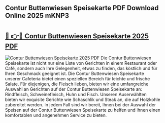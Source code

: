 ## Contur Buttenwiesen Speisekarte PDF Download Online 2025 mKNP3

# <h2><a href="http://gcb7cv.nevu.top/?p=Contur+Buttenwiesen+Speisekarte">🔗 👉🔴 Contur Buttenwiesen Speisekarte 2025 PDF</a></h2>

[![Contur Buttenwiesen Speisekarte 2025 PDF](https://i.imgur.com/dBaPXMq.png)](http://gcb7cv.nevu.top/?p=Contur+Buttenwiesen+Speisekarte)
Die Contur Buttenwiesen Speisekarte ist nicht nur eine Liste von Gerichten in einem Restaurant oder Café, sondern auch Ihre Gelegenheit, etwas zu finden, das köstlich und für Ihren Geschmack geeignet ist. Die Contur Buttenwiesen Speisekarte unserer Cafeteria bietet einen speziellen Bereich für leichte und frische Salate. Für diejenigen, die Fleisch lieben, bieten wir eine umfangreiche Auswahl an Gerichten auf der Contur Buttenwiesen Speisekarte an: Rindfleisch, Schweinefleisch, Huhn und Fisch. Unseren Auserwählten bieten wir exquisite Gerichte wie Schaschlik und Steak an, die auf Holzkohle zubereitet werden. In jedem Fall sind wir bereit, Ihnen bei der Auswahl der Speisen auf der Contur Buttenwiesen Speisekarte zu helfen und Ihnen einen komfortablen und angenehmen Service zu bieten.
